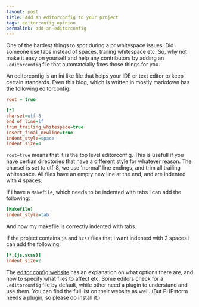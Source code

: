 ```yaml
---
layout: post
title: Add an editorconfig to your project
tags: editorconfig opinion
permalink: add-an-editorconfig
---
```


One of the hardest things to spot during a pr whitespace issues. Did someone use tabs instead of spaces, trailing whitespace etc.
So, why not make it easy on yourself and help any contributors by adding an `.editorconfig` file that automatcially fixes those things for you.
<!--more-->

An editorconfig is an ini like file that helps your IDE or text editor to keep certain standards. Even this blog, which is written in mostly markdown
has the following editorconfig:

```ini
root = true

[*]
charset=utf-8
end_of_line=lf
trim_trailing_whitespace=true
insert_final_newline=true
indent_style=space
indent_size=4
```
`root=true` means that it is the top level editorconfig. This is usefull if you have certian directories that have a different style for whatever reason.
The charset is set to utf-8, we use 'normal' line endings, and trim all trailing whitespace.
All files have an empty new line at the end, and are indented with 4 spaces.

If i have a `Makefile`, which needs to be indented with tabs i can add the following:

```ini
[Makefile]
indent_style=tab
```
And now my makefile is correctly indented with tabs.

If the project contains `js` and `scss` files that i want indented with 2 spaces i can add the following:

```ini
[*.{js,scss}]
indent_size=2
```

The [editor config website][editor-conf-website] has an explanation on what options there are, and how to specify what files to affect etc.
Some editors check for a `.editorconfig` file by default, while other need a plugin to understand and use them. You can find the full list on their
website as well. (But PHPstorm needs a plugin, so please do install it.)


[editor-conf-website]: https://editorconfig.org/
